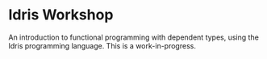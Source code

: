 # Idris Workshop
An introduction to functional programming with dependent types, using the Idris programming language. This is a work-in-progress.
